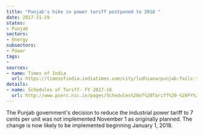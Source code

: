 ```yaml
---
title: "Punjab's hike in power tariff postponed to 2018 "
date: 2017-11-29
states:
- Punjab
sectors:
- Energy
subsectors:
- Power
tags:
- 
sources:
- name: Times of India
  url: https://timesofindia.indiatimes.com/city/ludhiana/punjab-fails-to-keep-date-with-power-tariff-cut-for-industry/articleshow/61792520.cms
details:
- name: Schedules of Tariff- FY 2017-18
  url: http://www.pserc.nic.in/pages/Schedules%20of%20Tariff%20-%20FY%202017-18.pdf
---
```


The Punjab government's decision to reduce the industrial power tariff to 7 cents per unit was not implemented November 1 as originally planned. The change is now likely to be implemented beginning January 1, 2018. 

